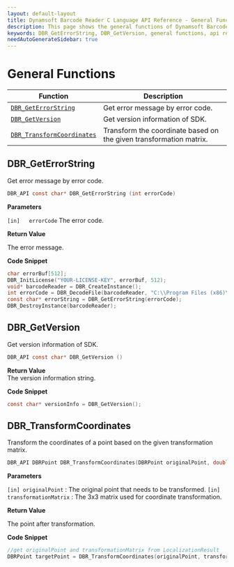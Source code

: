 ```yaml
---
layout: default-layout
title: Dynamsoft Barcode Reader C Language API Reference - General Functions
description: This page shows the general functions of Dynamsoft Barcode Reader for C Language.
keywords: DBR_GetErrorString, DBR_GetVersion, general functions, api reference, c
needAutoGenerateSidebar: true
---
```


# General Functions

  | Function               | Description |
  |----------------------|-------------|
  | [`DBR_GetErrorString`](#dbr_geterrorstring) | Get error message by error code. |
  | [`DBR_GetVersion`](#dbr_getversion) | Get version information of SDK. |
  | [`DBR_TransformCoordinates`](#dbr_transformcoordinates) | Transform the coordinate based on the given transformation matrix. |

## DBR_GetErrorString

Get error message by error code.

```c
DBR_API const char* DBR_GetErrorString (int errorCode)	
```   
   
**Parameters**  

`[in]	errorCode` The error code.
 

**Return Value**  

The error message.

**Code Snippet**  

```c
char errorBuf[512];
DBR_InitLicense("YOUR-LICENSE-KEY", errorBuf, 512);
void* barcodeReader = DBR_CreateInstance();
int errorCode = DBR_DecodeFile(barcodeReader, "C:\\Program Files (x86)\\Dynamsoft\\{Version number}\\Images\\AllSupportedBarcodeTypes.tif", "");
const char* errorString = DBR_GetErrorString(errorCode);
DBR_DestroyInstance(barcodeReader);
```



## DBR_GetVersion

Get version information of SDK.

```c
DBR_API const char* DBR_GetVersion ()
```   

**Return Value**  
The version information string.

**Code Snippet**  

```c
const char* versionInfo = DBR_GetVersion();
```

## DBR_TransformCoordinates

Transform the coordinates of a point based on the given transformation matrix.

```c
DBR_API DBRPoint DBR_TransformCoordinates(DBRPoint originalPoint, double transformationMatrix[9])
```

**Parameters**  

`[in] originalPoint` : The original point that needs to be transformed.
`[in] transformationMatrix` : The 3x3 matrix used for coordinate transformation.

**Return Value**  

The point after transformation.

**Code Snippet**  

```c
//get originalPoint and transformationMatrix from LocalizationResult
DBRPoint targetPoint = DBR_TransformCoordinates(originalPoint, transformationMatrix);
```
